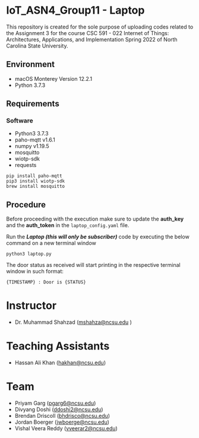 # IoT_ASN4_Group11 - Laptop

This repository is created for the sole purpose of uploading codes related to the Assignment 3 for the course CSC 591 - 022 Internet of Things: Architectures, Applications, and Implementation Spring 2022 of North Carolina State University.

## Environment
- macOS Monterey Version 12.2.1
- Python 3.7.3

## Requirements
### Software
- Python3 3.7.3
- paho-mqtt v1.6.1
- numpy v1.19.5
- mosquitto 
- wiotp-sdk
- requests

```
pip install paho-mqtt
pip3 install wiotp-sdk
brew install mosquitto
```

## Procedure

Before proceeding with the execution make sure to update the **auth_key** and the **auth_token** in the `laptop_config.yaml` file.

Run the ***Laptop (this will only be subscriber)*** code by executing the below command on a new terminal window
```
python3 laptop.py
```

The door status as received will start printing in the respective terminal window in such format:

```
{TIMESTAMP} : Door is {STATUS}
```

# Instructor
- Dr. Muhammad Shahzad (mshahza@ncsu.edu )

# Teaching Assistants
- Hassan Ali Khan (hakhan@ncsu.edu)

# Team
- Priyam Garg (pgarg6@ncsu.edu)
- Divyang Doshi	(ddoshi2@ncsu.edu)
- Brendan Driscoll (bhdrisco@ncsu.edu)
- Jordan Boerger (jwboerge@ncsu.edu)
- Vishal Veera Reddy (vveerar2@ncsu.edu)
